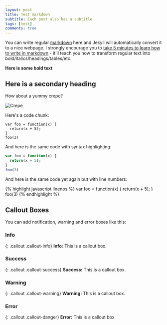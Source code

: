 ```yaml
---
layout: post
title: Test markdown
subtitle: Each post also has a subtitle
tags: [test]
comments: true
---
```


You can write regular [markdown](http://markdowntutorial.com/) here and Jekyll will automatically convert it to a nice webpage.  I strongly encourage you to [take 5 minutes to learn how to write in markdown](http://markdowntutorial.com/) - it'll teach you how to transform regular text into bold/italics/headings/tables/etc.

**Here is some bold text**

## Here is a secondary heading

How about a yummy crepe?

![Crepe](https://s3-media3.fl.yelpcdn.com/bphoto/cQ1Yoa75m2yUFFbY2xwuqw/348s.jpg)

Here's a code chunk:

~~~
var foo = function(x) {
  return(x + 5);
}
foo(3)
~~~

And here is the same code with syntax highlighting:

```javascript
var foo = function(x) {
  return(x + 5);
}
foo(3)
```

And here is the same code yet again but with line numbers:

{% highlight javascript linenos %}
var foo = function(x) {
  return(x + 5);
}
foo(3)
{% endhighlight %}

## Callout Boxes
You can add notification, warning and error boxes like this:

### Info

{: .callout .callout-info}
**Info:** This is a callout box.

### Success

{: .callout .callout-success}
**Success:** This is a callout box.

### Warning

{: .callout .callout-warning}
**Warning:** This is a callout box.

### Error

{: .callout .callout-danger}
**Error:** This is a callout box.
